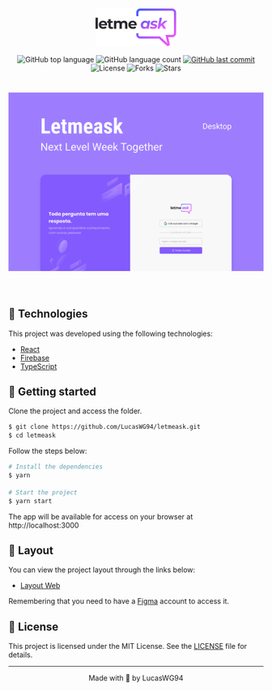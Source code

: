 <p align="center">
  <img alt="Letmeask" src=".github/logo.svg" width="160px">
</p>

<p align="center">
  <img alt="GitHub top language" src="https://img.shields.io/github/languages/top/LucasWG94/letmeask?color=5965E0">

  <img alt="GitHub language count" src="https://img.shields.io/github/languages/count/LucasWG94/letmeask?color=5965E0">
  
  <a href="https://github.com/LucasWG94/letmeask/commits/main">
    <img alt="GitHub last commit" src="https://img.shields.io/github/last-commit/LucasWG94/letmeask?color=5965E0">
  </a>
  
  <img  src="https://img.shields.io/static/v1?label=license&message=MIT&color=5965E0&labelColor=121214" alt="License">
  
  <img src="https://img.shields.io/github/forks/LucasWG94/letmeask?label=forks&message=MIT&color=5965E0&labelColor=121214" alt="Forks">     

  <img src="https://img.shields.io/github/stars/LucasWG94/letmeask?label=stars&message=MIT&color=5965E0&labelColor=121214" alt="Stars">
</p>

<h1 align="center">
    <img alt="Letmeask" title="Letmeask" src=".github/cover.svg" />
</h1>

<br>

## 🧪 Technologies

This project was developed using the following technologies:

- [React](https://reactjs.org)
- [Firebase](https://firebase.google.com/)
- [TypeScript](https://www.typescriptlang.org/)

## 🚀 Getting started

Clone the project and access the folder.

```bash
$ git clone https://github.com/LucasWG94/letmeask.git
$ cd letmeask
```

Follow the steps below:
```bash
# Install the dependencies
$ yarn

# Start the project
$ yarn start
```
The app will be available for access on your browser at http://localhost:3000

## 🔖 Layout

You can view the project layout through the links below:

- [Layout Web](https://www.figma.com/file/u0BQK8rCf2KgzcukdRRCWh/Letmeask/duplicate) 

Remembering that you need to have a [Figma](http://figma.com/) account to access it.

## 📝 License

This project is licensed under the MIT License. See the [LICENSE](LICENSE.md) file for details.


---

<p align="center">Made with 💜 by LucasWG94</p>
